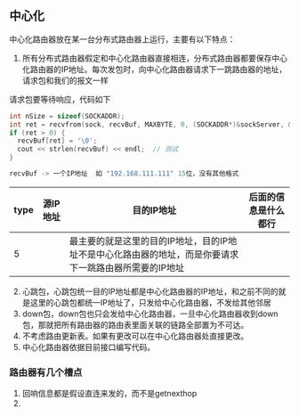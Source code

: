 ## 中心化

中心化路由器放在某一台分布式路由器上运行，主要有以下特点：

1. 所有分布式路由器假定和中心化路由器直接相连，分布式路由器都要保存中心化路由器的IP地址。每次发包时，向中心化路由器请求下一跳路由器的地址，请求包和我们的报文一样

请求包要等待响应，代码如下

```C++
int nSize = sizeof(SOCKADDR);
int ret = recvfrom(sock, recvBuf, MAXBYTE, 0, (SOCKADDR*)&sockServer, &nSize);
if (ret > 0) {
  recvBuf[ret] = '\0';
  cout << strlen(recvBuf) << endl;  // 测试
}

recvBuf -> 一个IP地址  如 "192.168.111.111" 15位，没有其他格式
```

| type | 源IP地址 | 目的IP地址                                   | 后面的信息是什么都行 |
| ---- | ----- | ---------------------------------------- | ---------- |
| 5    |       | 最主要的就是这里的目的IP地址，目的IP地址不是中心化路由器的地址，而是你要请求下一跳路由器所需要的IP地址 |            |

2. 心跳包，心跳包统一目的IP地址都是中心化路由器的IP地址，和之前不同的就是这里的心跳包都统一IP地址了，只发给中心化路由器，不发给其他邻居
3. down包，down包也只会发给中心化路由器，一旦中心化路由器收到down包，那就把所有路由器的路由表里面关联的链路全部置为不可达。
4. 不考虑路由更新表。如果有更改可以在中心化路由器处直接更改。
5. 中心化路由器依据目前接口编写代码。





### 路由器有几个槽点

1. 回响信息都是假设直连来发的，而不是getnexthop
2. ​